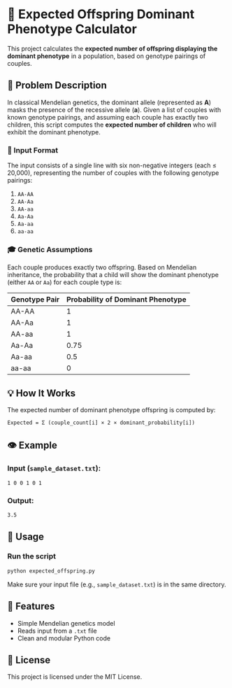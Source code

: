 # 🧬 Expected Offspring Dominant Phenotype Calculator

This project calculates the **expected number of offspring displaying the dominant phenotype** in a population, based on genotype pairings of couples.

## 📘 Problem Description

In classical Mendelian genetics, the dominant allele (represented as **A**) masks the presence of the recessive allele (**a**). Given a list of couples with known genotype pairings, and assuming each couple has exactly two children, this script computes the **expected number of children** who will exhibit the dominant phenotype.

### 🧪 Input Format
The input consists of a single line with six non-negative integers (each ≤ 20,000), representing the number of couples with the following genotype pairings:

1. `AA-AA`
2. `AA-Aa`
3. `AA-aa`
4. `Aa-Aa`
5. `Aa-aa`
6. `aa-aa`

### 🎓 Genetic Assumptions
Each couple produces exactly two offspring. Based on Mendelian inheritance, the probability that a child will show the dominant phenotype (either `AA` or `Aa`) for each couple type is:

| Genotype Pair | Probability of Dominant Phenotype |
|---------------|-----------------------------------|
| AA-AA         | 1                                 |
| AA-Aa         | 1                                 |
| AA-aa         | 1                                 |
| Aa-Aa         | 0.75                              |
| Aa-aa         | 0.5                               |
| aa-aa         | 0                                 |

## 💡 How It Works
The expected number of dominant phenotype offspring is computed by:

```
Expected = Σ (couple_count[i] × 2 × dominant_probability[i])
```

## 👁️ Example
### Input (`sample_dataset.txt`):
```
1 0 0 1 0 1
```

### Output:
```
3.5
```

## 📄 Usage
### Run the script
```bash
python expected_offspring.py
```

Make sure your input file (e.g., `sample_dataset.txt`) is in the same directory.

## 🚀 Features
- Simple Mendelian genetics model
- Reads input from a `.txt` file
- Clean and modular Python code

## 💼 License
This project is licensed under the MIT License.

